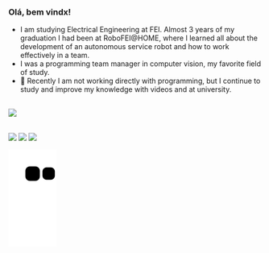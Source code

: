 ### Olá, bem vindx!

- I am studying Electrical Engineering at FEI. Almost 3 years of my graduation I had been at RoboFEI@HOME, where I learned all about the development of an autonomous service robot and how to work effectively in a team.
- I was a programming team manager in computer vision, my favorite field of study. 
- 🌱 Recently I am not working directly with programming, but I continue to study and improve my knowledge with videos and at university.
<!-- - 👯 I’m looking to collabor
- 🤔 I’m looking for help with ...
- 💬 Ask me about ...
- 📫 How to reach me: ...
- 😄 Pronouns: ...
- ⚡ Gosto de fazer ece
 -->
<!--
**bruno-gs/bruno-gs** is a ✨ _special_ ✨ repository because its `README.md` (this file) appears on your GitHub profile.

-->
 ##
 <div>
  <a href="https://github.com/bruno-gs">
  <img height="180em" src="https://github-readme-stats.vercel.app/api?username=bruno-gs&show_icons=true&theme=dark&include_all_commits=true&count_private=true"/>
<!--   <img height="180em" src="https://github-readme-stats.vercel.app/api/top-langs/?username=bruno-gs&layout=compact&langs_count=7&theme=dark"/>
 -->
<!-- </div>
<div style="display: inline_block"><br>
    <img align="center" alt="Bruno-Python" height="30" width="40" src="https://raw.githubusercontent.com/devicons/devicon/master/icons/python/python-original.svg">
  
</div> -->
  
  ##
 
<div> 
  <a href="https://instagram.com/brunogottsfritz" target="_blank"><img src="https://img.shields.io/badge/-Instagram-%23E4405F?style=for-the-badge&logo=instagram&logoColor=white" target="_blank"></a>
<!--  	<a href="https://discord.gg/690606850890137662" target="_blank"><img src="https://img.shields.io/badge/Discord-7289DA?style=for-the-badge&logo=discord&logoColor=white" target="_blank"></a>  -->
  <a href = "mailto:bgottsfritz@gmail.com"><img src="https://img.shields.io/badge/-Gmail-%23333?style=for-the-badge&logo=gmail&logoColor=white" target="_blank"></a>
  <a href="https://www.linkedin.com/in/bruno-gottsfritz/" target="_blank"><img src="https://img.shields.io/badge/-LinkedIn-%230077B5?style=for-the-badge&logo=linkedin&logoColor=white" target="_blank"></a> 
 
  ![Snake animation](https://github.com/bruno-gs/bruno-gs/blob/output/github-contribution-grid-snake.svg)
 
</div>
